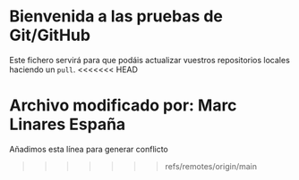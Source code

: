 # Bienvenida a las pruebas de Git/GitHub

Este fichero servirá para que podáis actualizar vuestros repositorios locales haciendo un `pull`.
<<<<<<< HEAD

Archivo modificado por: Marc Linares España
=======
Añadimos esta línea para generar conflicto
>>>>>>> refs/remotes/origin/main
